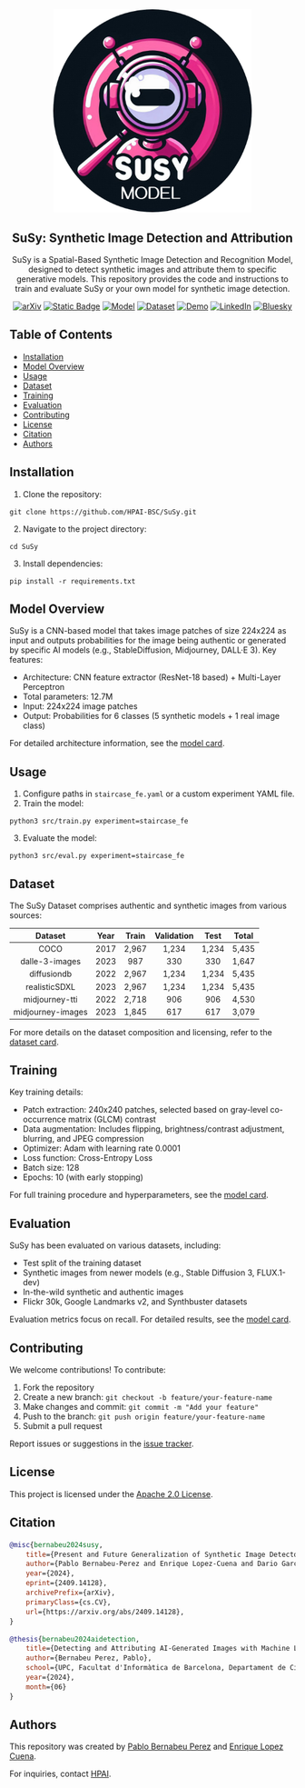 <div align="center" id="susytop">
<img src="susy-logo.png" alt="logo" width="350" margin="10px"></img>

<h2 align="center">
SuSy: Synthetic Image Detection and Attribution
</h2>

SuSy is a Spatial-Based Synthetic Image Detection and Recognition Model, designed to detect synthetic images and attribute them to specific generative models. This repository provides the code and instructions to train and evaluate SuSy or your own model for synthetic image detection.


[![arXiv](https://img.shields.io/badge/arXiv-2409.15127-b31b1b.svg)](https://arxiv.org/abs/2409.14128)
[![Static Badge](https://img.shields.io/badge/HPAI-Website-blue)](https://hpai.bsc.es/)
[![Model](https://img.shields.io/badge/%F0%9F%A4%97%20Hugging%20Face-Model-blue)](https://huggingface.co/HPAI-BSC/SuSy)
[![Dataset](https://img.shields.io/badge/%F0%9F%A4%97%20Hugging%20Face-Dataset-blue)](https://huggingface.co/datasets/HPAI-BSC/SuSy-Dataset)
[![Demo](https://img.shields.io/badge/Code%20Demo-Colab-F9AB00?logo=googlecolab&logoColor=white)]([https://huggingface.co/HPAI-BSC/SuSy](https://colab.research.google.com/drive/15nxo0FVd-snOnj9TcX737fFH0j3SmS05))
[![LinkedIn](https://custom-icon-badges.demolab.com/badge/LinkedIn-0A66C2?logo=linkedin-white&logoColor=fff)](https://www.linkedin.com/company/hpai)
[![Bluesky](https://img.shields.io/badge/Bluesky-0285FF?logo=bluesky&logoColor=fff)](https://bsky.app/profile/hpai.bsky.social)

</div>


## Table of Contents
- [Installation](#installation)
- [Model Overview](#model-overview)
- [Usage](#usage)
- [Dataset](#dataset)
- [Training](#training)
- [Evaluation](#evaluation)
- [Contributing](#contributing)
- [License](#license)
- [Citation](#citation)
- [Authors](#authors)

## Installation

1. Clone the repository:
```
git clone https://github.com/HPAI-BSC/SuSy.git
```
2. Navigate to the project directory:
```
cd SuSy
```
3. Install dependencies:
```
pip install -r requirements.txt
```

## Model Overview

SuSy is a CNN-based model that takes image patches of size 224x224 as input and outputs probabilities for the image being authentic or generated by specific AI models (e.g., StableDiffusion, Midjourney, DALL·E 3). Key features:

- Architecture: CNN feature extractor (ResNet-18 based) + Multi-Layer Perceptron
- Total parameters: 12.7M
- Input: 224x224 image patches
- Output: Probabilities for 6 classes (5 synthetic models + 1 real image class)

For detailed architecture information, see the [model card](https://huggingface.co/HPAI-BSC/SuSy).

## Usage

1. Configure paths in `staircase_fe.yaml` or a custom experiment YAML file.
2. Train the model:
```
python3 src/train.py experiment=staircase_fe
```
3. Evaluate the model:
```
python3 src/eval.py experiment=staircase_fe
```

## Dataset

The SuSy Dataset comprises authentic and synthetic images from various sources:

|      Dataset      | Year | Train | Validation |  Test | Total |
|:-----------------:|:----:|:-----:|:----------:|:-----:|:-----:|
|        COCO       | 2017 | 2,967 |    1,234   | 1,234 | 5,435 |
|   dalle-3-images  | 2023 |  987  |     330    |  330  | 1,647 |
|    diffusiondb    | 2022 | 2,967 |    1,234   | 1,234 | 5,435 |
|   realisticSDXL   | 2023 | 2,967 |    1,234   | 1,234 | 5,435 |
|   midjourney-tti  | 2022 | 2,718 |     906    |  906  | 4,530 |
| midjourney-images | 2023 | 1,845 |     617    |  617  | 3,079 |

For more details on the dataset composition and licensing, refer to the [dataset card](https://huggingface.co/datasets/HPAI-BSC/SuSy-Dataset).

## Training

Key training details:

- Patch extraction: 240x240 patches, selected based on gray-level co-occurrence matrix (GLCM) contrast
- Data augmentation: Includes flipping, brightness/contrast adjustment, blurring, and JPEG compression
- Optimizer: Adam with learning rate 0.0001
- Loss function: Cross-Entropy Loss
- Batch size: 128
- Epochs: 10 (with early stopping)

For full training procedure and hyperparameters, see the [model card](https://huggingface.co/HPAI-BSC/SuSy).

## Evaluation

SuSy has been evaluated on various datasets, including:

- Test split of the training dataset
- Synthetic images from newer models (e.g., Stable Diffusion 3, FLUX.1-dev)
- In-the-wild synthetic and authentic images
- Flickr 30k, Google Landmarks v2, and Synthbuster datasets

Evaluation metrics focus on recall. For detailed results, see the [model card](https://huggingface.co/HPAI-BSC/SuSy).

## Contributing

We welcome contributions! To contribute:

1. Fork the repository
2. Create a new branch: `git checkout -b feature/your-feature-name`
3. Make changes and commit: `git commit -m "Add your feature"`
4. Push to the branch: `git push origin feature/your-feature-name`
5. Submit a pull request

Report issues or suggestions in the [issue tracker](https://github.com/HPAI-BSC/SuSy/issues).

## License

This project is licensed under the [Apache 2.0 License](LICENSE).

## Citation

```bibtex
@misc{bernabeu2024susy,
    title={Present and Future Generalization of Synthetic Image Detectors}, 
    author={Pablo Bernabeu-Perez and Enrique Lopez-Cuena and Dario Garcia-Gasulla},
    year={2024},
    eprint={2409.14128},
    archivePrefix={arXiv},
    primaryClass={cs.CV},
    url={https://arxiv.org/abs/2409.14128}, 
}
```

```bibtex
@thesis{bernabeu2024aidetection,
    title={Detecting and Attributing AI-Generated Images with Machine Learning},
    author={Bernabeu Perez, Pablo},
    school={UPC, Facultat d'Informàtica de Barcelona, Departament de Ciències de la Computació},
    year={2024},
    month={06}
}
```

## Authors

This repository was created by [Pablo Bernabeu Perez](https://github.com/pbernabeup) and [Enrique Lopez Cuena](https://huggingface.co/Cuena).

For inquiries, contact [HPAI](mailto:hpai@bsc.es).

